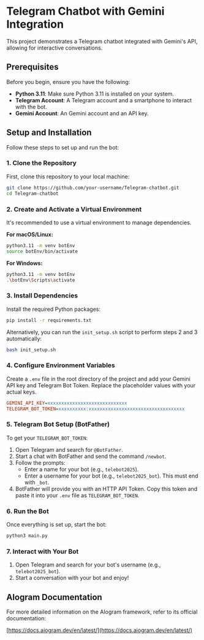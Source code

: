 # Telegram Chatbot with Gemini Integration

This project demonstrates a Telegram chatbot integrated with Gemini's API, allowing for interactive conversations.

## Prerequisites

Before you begin, ensure you have the following:

- **Python 3.11**: Make sure Python 3.11 is installed on your system.
- **Telegram Account**: A Telegram account and a smartphone to interact with the bot.
- **Gemini Account**: An Gemini account and an API key.

## Setup and Installation

Follow these steps to set up and run the bot:

### 1. Clone the Repository

First, clone this repository to your local machine:

```bash
git clone https://github.com/your-username/Telegram-chatbot.git
cd Telegram-chatbot
```

### 2. Create and Activate a Virtual Environment

It's recommended to use a virtual environment to manage dependencies.

**For macOS/Linux:**

```bash
python3.11 -m venv botEnv
source botEnv/bin/activate
```

**For Windows:**

```bash
python3.11 -m venv botEnv
.\botEnv\Scripts\activate
```

### 3. Install Dependencies

Install the required Python packages:

```bash
pip install -r requirements.txt
```

Alternatively, you can run the `init_setup.sh` script to perform steps 2 and 3 automatically:

```bash
bash init_setup.sh
```

### 4. Configure Environment Variables

Create a `.env` file in the root directory of the project and add your Gemini API key and Telegram Bot Token. Replace the placeholder values with your actual keys.

```ini
GEMINI_API_KEY=xxxxxxxxxxxxxxxxxxxxxxxxxxxxx
TELEGRAM_BOT_TOKEN=xxxxxxxxxx:xxxxxxxxxxxxxxxxxxxxxxxxxxxxxxxxxxx
```

### 5. Telegram Bot Setup (BotFather)

To get your `TELEGRAM_BOT_TOKEN`:

1.  Open Telegram and search for `@BotFather`.
2.  Start a chat with BotFather and send the command `/newbot`.
3.  Follow the prompts:
    - Enter a name for your bot (e.g., `telebot2025`).
    - Enter a username for your bot (e.g., `telebot2025_bot`). This must end with `_bot`.
4.  BotFather will provide you with an HTTP API Token. Copy this token and paste it into your `.env` file as `TELEGRAM_BOT_TOKEN`.

### 6. Run the Bot

Once everything is set up, start the bot:

```bash
python3 main.py
```

### 7. Interact with Your Bot

1.  Open Telegram and search for your bot's username (e.g., `telebot2025_bot`).
2.  Start a conversation with your bot and enjoy!

## AIogram Documentation

For more detailed information on the AIogram framework, refer to its official documentation:

[https://docs.aiogram.dev/en/latest/](https://docs.aiogram.dev/en/latest/)
